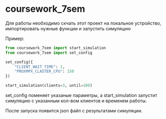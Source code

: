 # coursework_7sem

Для работы необходимо скчать этот проект на локальное устройство, импортировать нужные функции и запустить симуляцию

Пример: 

```python
from coursework_7sem import start_simulation
from coursework_7sem import set_config

set_config({
    "CLIENT_WAIT_TIME": 1,
    "PROXMPX_CLASTER_CPU": 150
})

start_simulation(clients=3, until=100)
```

set_config поменяет указаные параметры, а start_simulation запустит симуляцию с указанным кол-вом клиентов и временем работы.

После запуска появится json файл с результатами симуляции.